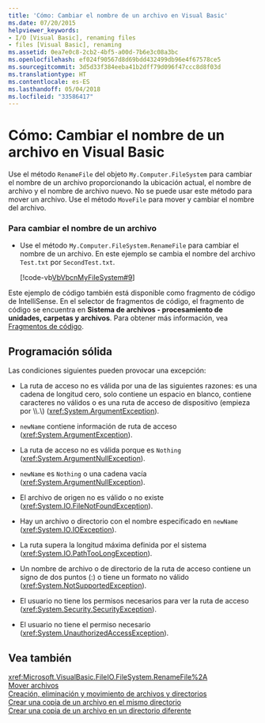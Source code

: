 ```yaml
---
title: 'Cómo: Cambiar el nombre de un archivo en Visual Basic'
ms.date: 07/20/2015
helpviewer_keywords:
- I/O [Visual Basic], renaming files
- files [Visual Basic], renaming
ms.assetid: 0ea7e0c8-2cb2-4bf5-a00d-7b6e3c08a3bc
ms.openlocfilehash: ef024f90567d8d69bdd432499db96e4f67578ce5
ms.sourcegitcommit: 3d5d33f384eeba41b2dff79d096f47ccc8d8f03d
ms.translationtype: HT
ms.contentlocale: es-ES
ms.lasthandoff: 05/04/2018
ms.locfileid: "33586417"
---
```

# <a name="how-to-rename-a-file-in-visual-basic"></a>Cómo: Cambiar el nombre de un archivo en Visual Basic
Use el método `RenameFile` del objeto `My.Computer.FileSystem` para cambiar el nombre de un archivo proporcionando la ubicación actual, el nombre de archivo y el nombre de archivo nuevo. No se puede usar este método para mover un archivo. Use el método `MoveFile` para mover y cambiar el nombre del archivo.  
  
### <a name="to-rename-a-file"></a>Para cambiar el nombre de un archivo  
  
-   Use el método `My.Computer.FileSystem.RenameFile` para cambiar el nombre de un archivo. En este ejemplo se cambia el nombre del archivo `Test.txt` por `SecondTest.txt`.  
  
     [!code-vb[VbVbcnMyFileSystem#9](../../../../visual-basic/developing-apps/programming/drives-directories-files/codesnippet/VisualBasic/how-to-rename-a-file_1.vb)]  
  
 Este ejemplo de código también está disponible como fragmento de código de IntelliSense. En el selector de fragmentos de código, el fragmento de código se encuentra en **Sistema de archivos - procesamiento de unidades, carpetas y archivos**. Para obtener más información, vea [Fragmentos de código](/visualstudio/ide/code-snippets).  
  
## <a name="robust-programming"></a>Programación sólida  
 Las condiciones siguientes pueden provocar una excepción:  
  
-   La ruta de acceso no es válida por una de las siguientes razones: es una cadena de longitud cero, solo contiene un espacio en blanco, contiene caracteres no válidos o es una ruta de acceso de dispositivo (empieza por \\\\.\\) (<xref:System.ArgumentException>).  
  
-   `newName` contiene información de ruta de acceso (<xref:System.ArgumentException>).  
  
-   La ruta de acceso no es válida porque es `Nothing` (<xref:System.ArgumentNullException>).  
  
-   `newName` es `Nothing` o una cadena vacía (<xref:System.ArgumentNullException>).  
  
-   El archivo de origen no es válido o no existe (<xref:System.IO.FileNotFoundException>).  
  
-   Hay un archivo o directorio con el nombre especificado en `newName` (<xref:System.IO.IOException>).  
  
-   La ruta supera la longitud máxima definida por el sistema (<xref:System.IO.PathTooLongException>).  
  
-   Un nombre de archivo o de directorio de la ruta de acceso contiene un signo de dos puntos (:) o tiene un formato no válido (<xref:System.NotSupportedException>).  
  
-   El usuario no tiene los permisos necesarios para ver la ruta de acceso (<xref:System.Security.SecurityException>).  
  
-   El usuario no tiene el permiso necesario (<xref:System.UnauthorizedAccessException>).  
  
## <a name="see-also"></a>Vea también  
 <xref:Microsoft.VisualBasic.FileIO.FileSystem.RenameFile%2A>  
 [Mover archivos](../../../../visual-basic/developing-apps/programming/drives-directories-files/how-to-move-a-file.md)  
 [Creación, eliminación y movimiento de archivos y directorios](../../../../visual-basic/developing-apps/programming/drives-directories-files/creating-deleting-and-moving-files-and-directories.md)  
 [Crear una copia de un archivo en el mismo directorio](../../../../visual-basic/developing-apps/programming/drives-directories-files/how-to-create-a-copy-of-a-file-in-the-same-directory.md)  
 [Crear una copia de un archivo en un directorio diferente](../../../../visual-basic/developing-apps/programming/drives-directories-files/how-to-create-a-copy-of-a-file-in-a-different-directory.md)

